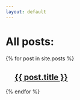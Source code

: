 ```yaml
---
layout: default
---
```


# All posts:

{% for post in site.posts %}
<ul>
    <h2><a href="{{ site.baseurl }}{{ post.url}}">{{ post.title }}</a></h2>
</ul>
{% endfor %}